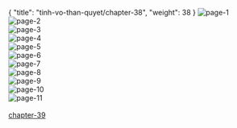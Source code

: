 { "title": "tinh-vo-than-quyet/chapter-38", "weight": 38 }
<img src="tinh-vo-than-quyet_0038_01-cdf873749abe971386bf2b28a9fca98f.webp" alt="page-1" origin="http://1.bp.blogspot.com/-V5kLh-EOAR4/WK1ewFamZCI/AAAAAAAAXUs/7hqccqiqEmUVark6bSI1em8VWhfHyV_kwCLcB/s1600/1.jpg?imgmax=0"><br/>
<img src="tinh-vo-than-quyet_0038_02-95149e82ed9e63a864584b9814c6d3e9.webp" alt="page-2" origin="http://1.bp.blogspot.com/-bI5izH6waYo/WK1ewi0JesI/AAAAAAAAXU0/4eDVHNtzCG8tWJzwgT-lXWUf7A9Q2kClACLcB/s1600/2.jpg?imgmax=0"><br/>
<img src="tinh-vo-than-quyet_0038_03-40d56944ab2a3521ef1f3daaf445df5a.webp" alt="page-3" origin="http://1.bp.blogspot.com/-x5GNuMaNbSA/WK1ew03zcaI/AAAAAAAAXU4/llN5leQdpwI2bc-6jj9rQEfaPtzSo5IcQCLcB/s1600/3.jpg?imgmax=0"><br/>
<img src="tinh-vo-than-quyet_0038_04-dde5b5c7d730f2ab68ef856b0f306c68.webp" alt="page-4" origin="http://1.bp.blogspot.com/-7FJ2zfvZv-Y/WK1exEI3p4I/AAAAAAAAXU8/v8H21chrh34mmkLSZOkfAlbKjgkL-5zNACLcB/s1600/4.jpg?imgmax=0"><br/>
<img src="tinh-vo-than-quyet_0038_05-e12d2d1e7c04d1e7ed2dbeff1fabc155.webp" alt="page-5" origin="http://1.bp.blogspot.com/-_gqoEaurdvY/WK1exJbe02I/AAAAAAAAXVA/OTszEIbRmYwCVVifEJO49KqoDmSk5tWAwCLcB/s1600/5.jpg?imgmax=0"><br/>
<img src="tinh-vo-than-quyet_0038_06-b53dfc82e3c4e96c1267e1c81f322231.webp" alt="page-6" origin="http://1.bp.blogspot.com/-FrZdnmNF8VY/WK1exY03MtI/AAAAAAAAXVE/qPDjVaJbh2wlw60FhE3OJwwT1h8-E9weACLcB/s1600/6.jpg?imgmax=0"><br/>
<img src="tinh-vo-than-quyet_0038_07-b14d30a173b29817b1ca4953fb6d9221.webp" alt="page-7" origin="http://1.bp.blogspot.com/-pksqvy2YCPQ/WK1expzKXYI/AAAAAAAAXVM/f8iGay4sREAxTmZCWbeSXi5XFRO-T_DvgCLcB/s1600/7.jpg?imgmax=0"><br/>
<img src="tinh-vo-than-quyet_0038_08-1fb3e7a254090b05edff9c9a41ee8c3e.webp" alt="page-8" origin="http://1.bp.blogspot.com/-Zu7dH6RCz54/WK1exz7xExI/AAAAAAAAXVI/POSdGvAyQF0Dgo8VHlG6BWOHPIQABIZIQCLcB/s1600/8.jpg?imgmax=0"><br/>
<img src="tinh-vo-than-quyet_0038_09-c8406bd68d02b2c391c4607a76ce54e5.webp" alt="page-9" origin="http://1.bp.blogspot.com/-0m3oEblWvmI/WK1exwK77uI/AAAAAAAAXVQ/O3EpfuiD6ggMRQbmjYTHXrCki5eD_b69wCLcB/s1600/9.jpg?imgmax=0"><br/>
<img src="tinh-vo-than-quyet_0038_10-4fab548143870a3fb49c7b8814c6a88c.webp" alt="page-10" origin="http://1.bp.blogspot.com/-0vLISAWwVJ4/WK1ewLzDF-I/AAAAAAAAXUk/BfeYlfWYif0w3cv7i_bheuijHAb0-nSLACLcB/s1600/10.jpg?imgmax=0"><br/>
<img src="tinh-vo-than-quyet_0038_11-c45dd8da6a02a13400369d653cfa328c.webp" alt="page-11" origin="http://1.bp.blogspot.com/-XURddvHmWiw/WK1ewhzyzmI/AAAAAAAAXUw/KAiApgpdYXUsNfkuV58U9U5mLDJcPX8_ACLcB/s1600/11.jpg?imgmax=0"><br/>
<br/><a class="nextchap" href="/tinh-vo-than-quyet/chapter-39">chapter-39</a>
